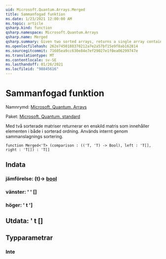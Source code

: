 ```yaml
---
uid: Microsoft.Quantum.Arrays.Merged
title: Sammanfogad funktion
ms.date: 1/23/2021 12:00:00 AM
ms.topic: article
qsharp.kind: function
qsharp.namespace: Microsoft.Quantum.Arrays
qsharp.name: Merged
qsharp.summary: Given two sorted arrays, returns a single array containing the elements of both in sorted order. Used internally by merge sort.
ms.openlocfilehash: 262e7450188370212a7e2a57bf15e9f8ab162814
ms.sourcegitcommit: 71605ea9cc630e84e7ef29027e1f0ea06299747e
ms.translationtype: MT
ms.contentlocale: sv-SE
ms.lasthandoff: 01/26/2021
ms.locfileid: "98845616"
---
```

# <a name="merged-function"></a>Sammanfogad funktion

Namnrymd: [Microsoft. Quantum. Arrays](xref:Microsoft.Quantum.Arrays)

Paket: [Microsoft. Quantum. standard](https://nuget.org/packages/Microsoft.Quantum.Standard)


Med två sorterade matriser returnerar en enskild matris som innehåller elementen i både i sorterad ordning. Används internt genom sammanslagnings sortering.

```qsharp
function Merged<'T> (comparison : (('T, 'T) -> Bool), left : 'T[], right : 'T[]) : 'T[]
```


## <a name="input"></a>Indata

### <a name="comparison--tt---bool"></a>jämförelse: (t)-> [bool](xref:microsoft.quantum.lang-ref.bool)




### <a name="left--t"></a>vänster: ' ' []




### <a name="right--t"></a>höger: ' t ']





## <a name="output--t"></a>Utdata: ' t []



## <a name="type-parameters"></a>Typparametrar

### <a name="t"></a>Inte

